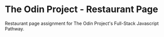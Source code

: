# The Odin Project - Restaurant Page

Restaurant page assignment for The Odin Project's Full-Stack Javascript Pathway.